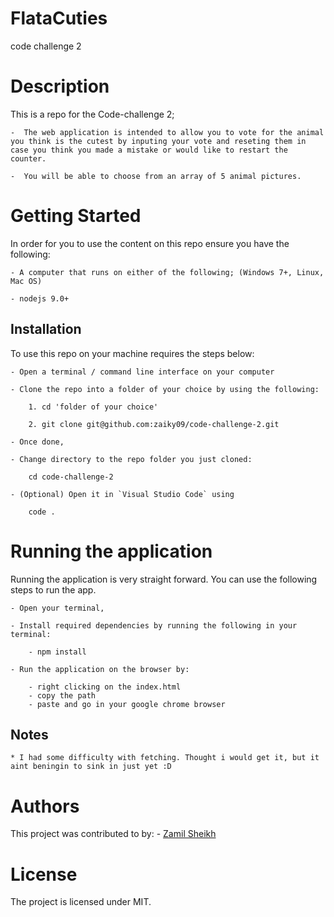 # FlataCuties
code challenge 2

# Description
This is a repo for the Code-challenge 2;

    -  The web application is intended to allow you to vote for the animal you think is the cutest by inputing your vote and reseting them in case you think you made a mistake or would like to restart the counter. 

    -  You will be able to choose from an array of 5 animal pictures.


# Getting Started
In order for you to use the content on this repo ensure you have the following:

    - A computer that runs on either of the following; (Windows 7+, Linux, Mac OS)

    - nodejs 9.0+

## Installation

To use this repo on your machine requires the steps below:


    - Open a terminal / command line interface on your computer

    - Clone the repo into a folder of your choice by using the following:

        1. cd 'folder of your choice'

        2. git clone git@github.com:zaiky09/code-challenge-2.git

    - Once done,

    - Change directory to the repo folder you just cloned:

        cd code-challenge-2

    - (Optional) Open it in `Visual Studio Code` using

        code .

# Running the application

Running the application is very straight forward. You can use the following steps to run the app.

    - Open your terminal,

    - Install required dependencies by running the following in your terminal:

        - npm install

    - Run the application on the browser by:

        - right clicking on the index.html
        - copy the path
        - paste and go in your google chrome browser 

## Notes

    * I had some difficulty with fetching. Thought i would get it, but it aint beningin to sink in just yet :D

# Authors
This project was contributed to by:
    - [Zamil Sheikh](https://github.com/zaiky09/)

# License
The project is licensed under MIT.
